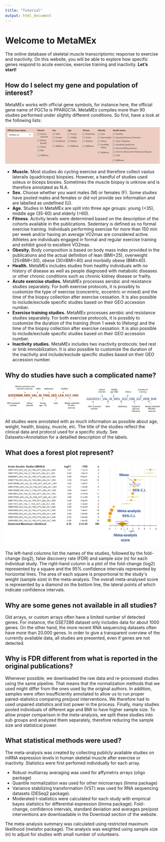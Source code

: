```yaml
---
title: "Tutorial"
output: html_document
---
```


# Welcome to MetaMEx
The online database of skeletal muscle transcriptomic response to exercise and inactivity. On this website, you will be able to explore how specific genes respond to acute exercise, exercise training and inactivity. **Let’s start!**

## How do I select my gene and population of interest?

MetaMEx works with official gene symbols, for instance here, the official gene name of PGC1α is PPARGC1A. MetaMEx compiles more than 90 studies performed under slighlty different conditions. So first, have a look at the following lists:

![Select your gene and population of interest](tutorial1.png)

*	**Muscle.** Most studies do cycling exercise and therefore collect vastus lateralis (quadriceps) biopsies. However, a handful of studies used soleus or biceps biosies. Sometimes the muscle biopsy is unknow and is therefore annotated as N.A. 
*	**Sex.** Choose whether you want males (M) or females (F). Some studies have pooled males and females or did not provide sex information and are labelled as undefined (U).
*	**Age.** Studies in MetaMEx are split into three age groups: young (<35), middle age (35-60) and elderly (>60).
*	**Fitness**. Activity levels were determined based on the description of the cohorts available in the publications. Sedentary is defined as no formal exercise training. Individuals performing exercise for more than 150 min per week and/or having an average VO2max are considered active. Athletes are individuals engaged in formal and regular exercise training and exhibit good to excellent VO2max.
*	**Obesity.** Body composition is based on body mass index provided in the publications and the actual definition of lean (BMI<25), overweight (25≤BMI<30), obese (30≤BMI<40) and morbidly obese (BMI≥40).
*	**Health.** MetaMEx includes studies from healthy individuals with no history of disease as well as people diagnosed with metabolic diseases or other chronic conditions such as chronic kidney disease or frailty.
* **Acute exercise studies.** MetaMEx processes aerobic and resistance studies separately. For both exercise protocols, it is possibly to customize the type of exercise (concentric, eccentric or mixed) and the time of the biopsy collection after exercise cessation. It is also possible to include/exclude specific studies based on their GEO accession number.
* **Exercise training studies.** MetaMEx processes aerobic and resistance studies separately. For both exercise protocols, it is possibly to customize the duration of the training (from 1 week to lifelong) and the time of the biopsy collection after exercise cessation. It is also possible to include/exclude specific studies based on their GEO accession number.
* **Inactivity studies.** MetaMEx includes two inactivity protocols: bed rest or limb immobilization. It is also possible to customize the duration of the inactivity and include/exclude specific studies based on their GEO accession number.

## Why do studies have such a complicated name?

![Annotation](tutorial_annotation.svg)

All studies were annotated with as much information as possible about age, weight, health, biopsy, muscle, etc. The title of the studies reflect the clinical data and protocol used for a specific study. See Datasets>Annotation for a detailled description of the labels.



## What does a forest plot represent?

![Forest plot](tutorial_forestplot.svg)

The left-hand columns list the names of the studies, followed by the fold-change (log2), false discovery rate (FDR) and sample size (n) for each individual study. The right-hand column is a plot of the fold-change (log2) represented by a square and the 95% confidence intervals represented by horizontal lines. The area of each square is proportional to the study's weight (sample size) in the meta-analysis. The overall meta-analysed score is represented by a diamond on the bottom line, the lateral points of which indicate confidence intervals.

## Why are some genes not available in all studies?

Old arrays, or custom arrays often have a limited number of detected genes. For instance, the GSE7286 dataset only includes data for about 1000 genes. On the other hand, the more recent RNA sequencing datasets often have more than 20.000 genes. In order to give a transparent overview of the currently available data, all studies are presented, even if genes are not detected.

## Why is FDR different from what is reported in the original publications?

Whenever possible, we downloaded the raw data and re-processed studies using the same pipeline. That means that the normalization methods that we used might differ from the ones used by the original authors. In addition, samples were often insufficiently annotated to allow us to run proper paired-statistics comparing pre/post interventions. We therefore had to used unpaired statistics and lost power in the process. Finally, many studies pooled individuals of different age and BMI to have higher sample size. To allow proper comparison in the meta-analysis, we split these studies into sub groups and analyzed them separately, therefore reducing the sample size and statistical power.

## What statistical methods were used?

The meta-analysis was created by collecting publicly available studies on mRNA expression levels in human skeletal muscle after exercise or inactivity. Statistics were first perfomed individually for each array. 
* Robust multiarray averaging was used for affymetrix arrays (oligo package)
* Quantile normalization was used for other microarrays (limma package)
* Variance stabilizing transformation (VST) was used for RNA sequencing datasets (DESeq2 package). 
* Moderated t-statistics were calculated for each  study with empirical bayes statistics for differential expression (limma package). Fold-change, confidence intervals, standard deviation and averages pre/post interventions are downloadable in the Download section of the website.

The meta-analysis summary was calculated using restricted maximum likelihood (metafor package). The analysis was weighted using sample size (n) to adjust for studies with small number of volunteers.
